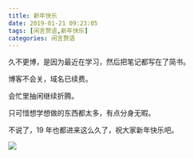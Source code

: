 ```yaml
---
title: 新年快乐
date: 2019-01-21 09:23:05
tags: [闲言赘语,新年快乐]
categories: 闲言赘语
---
```


久不更博，是因为最近在学习，然后把笔记都写在了简书。

博客不会关，域名已续费。

会忙里抽闲继续折腾。

只可惜想学想做的东西都太多，有点分身无暇。

不说了，19 年也都进来这么久了，祝大家新年快乐吧。

![](img.jpg)

